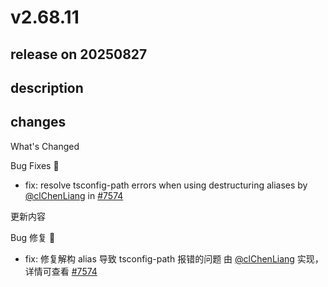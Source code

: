 # v2.68.11

## release on 20250827
## description
## changes
What's Changed

Bug Fixes 🐞

* fix: resolve tsconfig-path errors when using destructuring aliases by <a class="user-mention notranslate" data-hovercard-type="user" data-hovercard-url="/users/clChenLiang/hovercard" data-octo-click="hovercard-link-click" data-octo-dimensions="link_type:self" href="https://github.com/clChenLiang">@clChenLiang</a> in <a class="issue-link js-issue-link" data-error-text="Failed to load title" data-id="3358929332" data-permission-text="Title is private" data-url="https://github.com/web-infra-dev/modern.js/issues/7574" data-hovercard-type="pull_request" data-hovercard-url="/web-infra-dev/modern.js/pull/7574/hovercard" href="https://github.com/web-infra-dev/modern.js/pull/7574">#7574</a>

更新内容

Bug 修复 🐞

* fix: 修复解构 alias 导致 tsconfig-path 报错的问题 由 <a class="user-mention notranslate" data-hovercard-type="user" data-hovercard-url="/users/clChenLiang/hovercard" data-octo-click="hovercard-link-click" data-octo-dimensions="link_type:self" href="https://github.com/clChenLiang">@clChenLiang</a> 实现， 详情可查看 <a class="issue-link js-issue-link" data-error-text="Failed to load title" data-id="3358929332" data-permission-text="Title is private" data-url="https://github.com/web-infra-dev/modern.js/issues/7574" data-hovercard-type="pull_request" data-hovercard-url="/web-infra-dev/modern.js/pull/7574/hovercard" href="https://github.com/web-infra-dev/modern.js/pull/7574">#7574</a>

